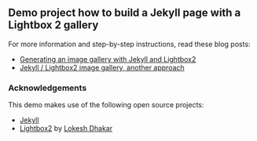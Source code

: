 ## Demo project how to build a Jekyll page with a Lightbox 2 gallery

For more information and step-by-step instructions, read these blog posts:

- [Generating an image gallery with Jekyll and Lightbox2](http://christianspecht.de/2014/03/08/generating-an-image-gallery-with-jekyll-and-lightbox2/)
- [Jekyll / Lightbox2 image gallery, another approach](http://christianspecht.de/2014/08/22/jekyll-lightbox2-image-gallery-another-approach/)

### Acknowledgements

This demo makes use of the following open source projects:

- [Jekyll](http://jekyllrb.com/)
- [Lightbox2](http://lokeshdhakar.com/projects/lightbox2/) by [Lokesh Dhakar](http://www.lokeshdhakar.com)
